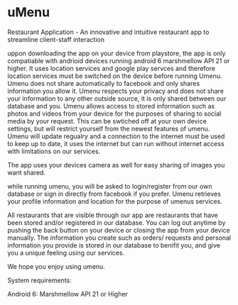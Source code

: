 # uMenu
Restaurant Application - An innovative and intuitive restaurant app to streamline client-staff interaction

uppon downloading the app on your device from playstore, the app is only compatiable with andrioid devices running android 6 marshmellow 
API 21 or higher.
It uses location services and google play servces and therefore location services must be switched on the device before running Umenu.
Umenu does not share automatically to facebook and only shares information you allow it.
Umenu respects your privacy and does not share your information to any other outside source, it is only shared between our database and you.
Umenu allows access to stored information such as photos and videos from your device for the purposes of sharing to social media 
by your request. This can be swtiched off at your own device settings, but will restrict yourself from the newest features of umenu.
Umenu will update regualry and a connection to the internet must be used to keep up to date, 
it uses the internet but can run without internet access with limitations on our services.

The app uses your devices camera as well for easy sharing of images you want shared.

while running umenu, you will be asked to login/register from our own database or sign in directly from facebook if you prefer. 
Umenu retrieves your profile information and location for the purpose of umenus services.

All restaurants that are visible through our app are restaurants that have been stored and/or registered in our database.
You can log out anytime by pushing the back button on your device or closing the app from your device manually. 
The information you create such as orders/ requests and personal information you provide is stored in our database to benifit you, and
give you a unique feeling using our services.

We hope you enjoy using umenu.

System requirements:

Android 6: Marshmellow API 21 or Higher


